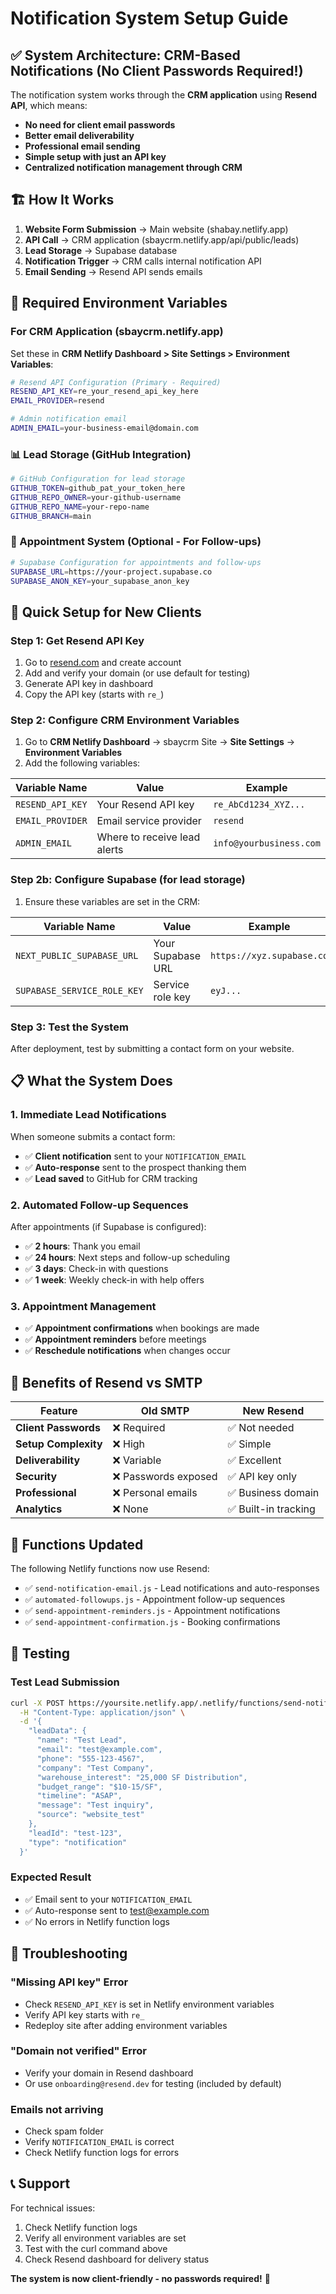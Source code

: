# Notification System Setup Guide

## ✅ **System Architecture: CRM-Based Notifications (No Client Passwords Required!)**

The notification system works through the **CRM application** using **Resend API**, which means:
- **No need for client email passwords**
- **Better email deliverability**
- **Professional email sending**
- **Simple setup with just an API key**
- **Centralized notification management through CRM**

## 🏗️ **How It Works**

1. **Website Form Submission** → Main website (shabay.netlify.app)
2. **API Call** → CRM application (sbaycrm.netlify.app/api/public/leads)
3. **Lead Storage** → Supabase database
4. **Notification Trigger** → CRM calls internal notification API
5. **Email Sending** → Resend API sends emails

## 🔧 **Required Environment Variables**

### **For CRM Application (sbaycrm.netlify.app)**
Set these in **CRM Netlify Dashboard > Site Settings > Environment Variables**:

```bash
# Resend API Configuration (Primary - Required)
RESEND_API_KEY=re_your_resend_api_key_here
EMAIL_PROVIDER=resend

# Admin notification email
ADMIN_EMAIL=your-business-email@domain.com
```

### **📊 Lead Storage (GitHub Integration)**
```bash
# GitHub Configuration for lead storage
GITHUB_TOKEN=github_pat_your_token_here
GITHUB_REPO_OWNER=your-github-username
GITHUB_REPO_NAME=your-repo-name
GITHUB_BRANCH=main
```

### **📅 Appointment System (Optional - For Follow-ups)**
```bash
# Supabase Configuration for appointments and follow-ups
SUPABASE_URL=https://your-project.supabase.co
SUPABASE_ANON_KEY=your_supabase_anon_key
```

## 🚀 **Quick Setup for New Clients**

### **Step 1: Get Resend API Key**
1. Go to [resend.com](https://resend.com) and create account
2. Add and verify your domain (or use default for testing)
3. Generate API key in dashboard
4. Copy the API key (starts with `re_`)

### **Step 2: Configure CRM Environment Variables**
1. Go to **CRM Netlify Dashboard** → sbaycrm Site → **Site Settings** → **Environment Variables**
2. Add the following variables:

| Variable Name | Value | Example |
|---------------|-------|---------|
| `RESEND_API_KEY` | Your Resend API key | `re_AbCd1234_XYZ...` |
| `EMAIL_PROVIDER` | Email service provider | `resend` |
| `ADMIN_EMAIL` | Where to receive lead alerts | `info@yourbusiness.com` |

### **Step 2b: Configure Supabase (for lead storage)**
1. Ensure these variables are set in the CRM:

| Variable Name | Value | Example |
|---------------|-------|---------|
| `NEXT_PUBLIC_SUPABASE_URL` | Your Supabase URL | `https://xyz.supabase.co` |
| `SUPABASE_SERVICE_ROLE_KEY` | Service role key | `eyJ...` |

### **Step 3: Test the System**
After deployment, test by submitting a contact form on your website.

## 📋 **What the System Does**

### **1. Immediate Lead Notifications**
When someone submits a contact form:
- ✅ **Client notification** sent to your `NOTIFICATION_EMAIL`
- ✅ **Auto-response** sent to the prospect thanking them
- ✅ **Lead saved** to GitHub for CRM tracking

### **2. Automated Follow-up Sequences**
After appointments (if Supabase is configured):
- ✅ **2 hours**: Thank you email
- ✅ **24 hours**: Next steps and follow-up scheduling
- ✅ **3 days**: Check-in with questions
- ✅ **1 week**: Weekly check-in with help offers

### **3. Appointment Management**
- ✅ **Appointment confirmations** when bookings are made
- ✅ **Appointment reminders** before meetings
- ✅ **Reschedule notifications** when changes occur

## 🎯 **Benefits of Resend vs SMTP**

| Feature | Old SMTP | New Resend |
|---------|----------|------------|
| **Client Passwords** | ❌ Required | ✅ Not needed |
| **Setup Complexity** | ❌ High | ✅ Simple |
| **Deliverability** | ❌ Variable | ✅ Excellent |
| **Security** | ❌ Passwords exposed | ✅ API key only |
| **Professional** | ❌ Personal emails | ✅ Business domain |
| **Analytics** | ❌ None | ✅ Built-in tracking |

## 🔧 **Functions Updated**

The following Netlify functions now use Resend:
- ✅ `send-notification-email.js` - Lead notifications and auto-responses
- ✅ `automated-followups.js` - Appointment follow-up sequences
- ✅ `send-appointment-reminders.js` - Appointment notifications
- ✅ `send-appointment-confirmation.js` - Booking confirmations

## 🧪 **Testing**

### **Test Lead Submission**
```bash
curl -X POST https://yoursite.netlify.app/.netlify/functions/send-notification-email \
  -H "Content-Type: application/json" \
  -d '{
    "leadData": {
      "name": "Test Lead",
      "email": "test@example.com",
      "phone": "555-123-4567",
      "company": "Test Company",
      "warehouse_interest": "25,000 SF Distribution",
      "budget_range": "$10-15/SF",
      "timeline": "ASAP",
      "message": "Test inquiry",
      "source": "website_test"
    },
    "leadId": "test-123",
    "type": "notification"
  }'
```

### **Expected Result**
- ✅ Email sent to your `NOTIFICATION_EMAIL`
- ✅ Auto-response sent to test@example.com
- ✅ No errors in Netlify function logs

## 🚨 **Troubleshooting**

### **"Missing API key" Error**
- Check `RESEND_API_KEY` is set in Netlify environment variables
- Verify API key starts with `re_`
- Redeploy site after adding environment variables

### **"Domain not verified" Error**
- Verify your domain in Resend dashboard
- Or use `onboarding@resend.dev` for testing (included by default)

### **Emails not arriving**
- Check spam folder
- Verify `NOTIFICATION_EMAIL` is correct
- Check Netlify function logs for errors

## 📞 **Support**

For technical issues:
1. Check Netlify function logs
2. Verify all environment variables are set
3. Test with the curl command above
4. Check Resend dashboard for delivery status

**The system is now client-friendly - no passwords required!** 🎉